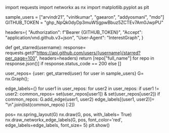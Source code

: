 import requests
import networkx as nx
import matplotlib.pyplot as plt


sample_users = ["arvindr21", "vinitkumar", "gaearon", "addyosmani", "mdo"]
GITHUB_TOKEN = "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"

headers={
    "Authorization": f"Bearer {GITHUB_TOKEN}",
    "Accept": "application/vnd.github.v3+json",
    "User-Agent": "InterestGraph",
    }

def get_starred(username):
    response= requests.get(f"https://api.github.com/users/{username}/starred?per_page=100", headers=headers)
    return [repo["full_name"] for repo in response.json()] if response.status_code == 200 else []


user_repos= {user: get_starred(user) for user in sample_users}
G= nx.Graph();

edge_labels={}
for user1 in user_repos:
    for user2 in user_repos:
        if user1 != user2:
            common_repos= set(user_repos[user1]) & set(user_repos[user2])
            if common_repos:
                G.add_edge(user1, user2)
                edge_labels[(user1, user2)]= "\n".join(list(common_repos) [:2])



pos= nx.spring_layout(G)
nx.draw(G, pos, with_labels= True)
nx.draw_networkx_edge_labels(G, pos, font_color='red', edge_labels=edge_labels, font_size= 5)
plt.show()

